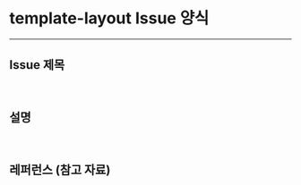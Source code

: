 # template-layout Issue 양식

---

<!-- 작업 주제 or 제목을 적어주세요 --> 
## Issue 제목



<br/>

<!-- 설명을 적어주세요 -->
## 설명


<br/>

<!-- 커밋, 혹은 url 등 참조 할 수 있는 내용을 기입해 주세요. --> 
## 레퍼런스 (참고 자료)

